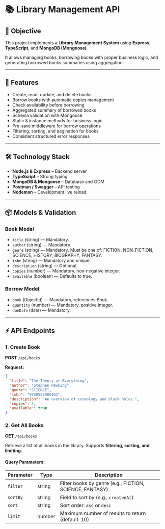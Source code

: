 # 📚 Library Management API

## 🎯 Objective

This project implements a **Library Management System** using **Express**, **TypeScript**, and **MongoDB (Mongoose)**.

It allows managing books, borrowing books with proper business logic, and generating borrowed books summaries using aggregation.

---

## 🔧 Features

- Create, read, update, and delete books
- Borrow books with automatic copies management
- Check availability before borrowing
- Aggregated summary of borrowed books
- Schema validation with Mongoose
- Static & instance methods for business logic
- Pre-save middleware for borrow operations
- Filtering, sorting, and pagination for books
- Consistent structured error responses

---

## 🛠 Technology Stack

- **Node.js & Express** – Backend server
- **TypeScript** – Strong typing
- **MongoDB & Mongoose** – Database and ODM
- **Postman / Swagger** – API testing
- **Nodemon** – Development live reload

---

## 📦 Models & Validation

### Book Model

- `title` (string) — Mandatory.
- `author` (string) — Mandatory.
- `genre` (string) — Mandatory. Must be one of: FICTION, NON_FICTION, SCIENCE, HISTORY, BIOGRAPHY, FANTASY.
- `isbn` (string) — Mandatory and unique.
- `description` (string) — Optional.
- `copies` (number) — Mandatory, non-negative integer.
- `available` (boolean) — Defaults to true.

### Borrow Model

- `book` (ObjectId) — Mandatory, references Book.
- `quantity` (number) — Mandatory, positive integer.
- `dueDate` (date) — Mandatory.

---

## ⚡ API Endpoints

### 1. Create Book

**POST** `/api/books`

**Request:**

```json
{
  "title": "The Theory of Everything",
  "author": "Stephen Hawking",
  "genre": "SCIENCE",
  "isbn": "9780553380163",
  "description": "An overview of cosmology and black holes.",
  "copies": 5,
  "available": true
}
```

### 2. Get All Books

**GET** `/api/books`

Retrieve a list of all books in the library. Supports **filtering, sorting, and limiting**.

#### Query Parameters:

| Parameter | Type   | Description                                             |
| --------- | ------ | ------------------------------------------------------- |
| `filter`  | string | Filter books by genre (e.g., FICTION, SCIENCE, FANTASY) |
| `sortBy`  | string | Field to sort by (e.g., `createdAt`)                    |
| `sort`    | string | Sort order: `asc` or `desc`                             |
| `limit`   | number | Maximum number of results to return (default: 10)       |
